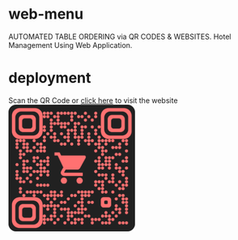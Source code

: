 # web-menu
AUTOMATED TABLE ORDERING via QR CODES &amp; WEBSITES. Hotel Management Using Web Application.

# deployment
Scan the QR Code or [click here](https://qr.page/g/16r0sSk2e9q) to visit the website  
<img src="./qrcode.png" width="250"/>
